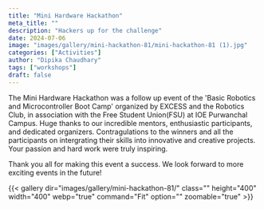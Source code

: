 ```yaml
---
title: "Mini Hardware Hackathon"
meta_title: ""
description: "Hackers up for the challenge"
date: 2024-07-06
image: "images/gallery/mini-hackathon-81/mini-hackathon-81 (1).jpg"
categories: ["Activities"]
author: "Dipika Chaudhary"
tags: ["workshops"]
draft: false
---
```


The Mini Hardware Hackathon was a follow up event of the 'Basic Robotics and Microcontroller Boot Camp'  organized by EXCESS and the Robotics Club, in association with the Free Student Union(FSU) at IOE Purwanchal Campus. Huge thanks to our incredible mentors, enthusiastic participants, and dedicated organizers. Contragulations to the winners and all the participants on intergrating their skills into innovative and creative projects. Your passion and hard work were truly inspiring.

Thank you all for making this event a success. We look forward to more exciting events in the future! 

{{< gallery dir="images/gallery/mini-hackathon-81/" class="" height="400" width="400" webp="true" command="Fit" option="" zoomable="true" >}}